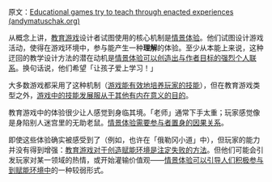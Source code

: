 原文：[Educational games try to teach through enacted experiences (andymatuschak.org)](https://notes.andymatuschak.org/z5xCoFBNqoFjNHsWcsP4GbSPKqAG3dNzR6SXC)

从概念上讲，[教育游戏](https://notes.andymatuschak.org/z5YBATDEy9pSqzTgNhH6MhGqgkG8mAF7QTLK5)设计者试图使用的核心机制是[情景体验](https://notes.andymatuschak.org/z3KASfpz5AmNmqM2m517Jbs1EvXrLN7NkeYWH)。他们试图设计游戏活动，使得在游戏环境中，参与能产生一种**理解**的体验。至少从本能上来说，这种迂回的教学设计方法的潜在动机是[情景体验可以创造出与作者目标的强烈个人联系](https://notes.andymatuschak.org/z6rE2jCvARneUxogtFCTMafzJvYEKWFgb51c2)。换句话说，他们希望「让孩子爱上学习！」

大多数游戏都采用了这种机制（[游戏能有效地培养玩家的技能](https://notes.andymatuschak.org/z2j6v5xtfjaew5kff6fnwkhxlwqonxuua5ndg)），但在教育游戏类型之外，[游戏中的技能发展服从于其他有内在意义的目的](https://notes.andymatuschak.org/zeb2g4gblphxgkzavqq7v7iuqe5b8jghnfkw)。

教育游戏中的体验很少让人感觉到身临其境。「老师」通常下手太重；玩家感觉像是身陷别人迷宫里的无助老鼠。[情景体验需要参与者置身的因果关系](https://notes.andymatuschak.org/z3JVez8dDfxTHY1K9tHUfLLcgLkUmXQ2HKXUU)。

即使这些体验确实被感受到了（例如，也许在「俄勒冈小道」中），但玩家的能力并没有得到增强：[教育游戏对于创造赋能环境是注定失败的方法](https://notes.andymatuschak.org/z7wPt3dxX5hp6LK3PLUBTJXxk7kAhMuh8UDck)。但他们可能会引发玩家对某一领域的热情，或开始灌输价值观——[情景体验可以引导人们积极参与到赋能环境中](https://notes.andymatuschak.org/z2FDTR2NfpW1AtA4SAETevmKC2uDGEHfKrbhG)的一种较弱形式。